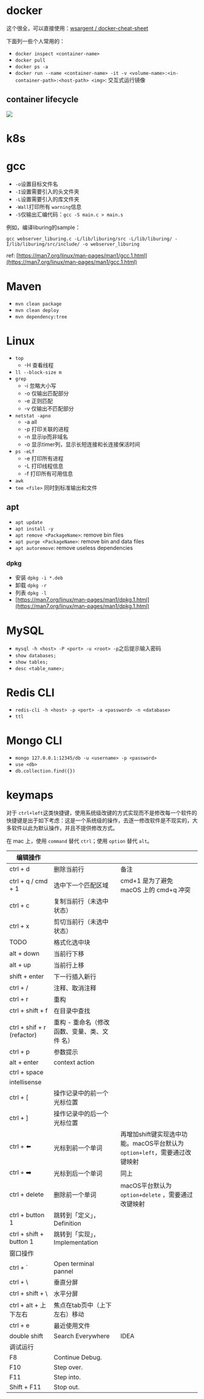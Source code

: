 # docker

这个很全，可以直接使用：[wsargent / docker-cheat-sheet](https://github.com/wsargent/docker-cheat-sheet/blob/master/zh-cn/README.md)

下面列一些个人常用的：
- `docker inspect <container-name>`
- `docker pull`
- `docker ps -a`
- `docker run --name <container-name> -it -v <volume-name>:<in-container-path>:<host-path> <img>`: 交互式运行镜像

## container lifecycle
![](https://miro.medium.com/max/2258/1*vca4e-SjpzSL5H401p4LCg.png)

# k8s


# gcc

- `-o`设置目标文件名
- `-I`设置需要引入的头文件夹
- `-L`设置需要引入的库文件夹
- `-Wall`打印所有 `warning`信息
- `-S`仅输出汇编代码：`gcc -S main.c > main.s`



例如，编译liburing的sample：
```shell
gcc webserver_liburing.c -L/lib/liburing/src -L/lib/liburing/ -I/lib/liburing/src/include/ -o webserver_liburing
```

ref: [https://man7.org/linux/man-pages/man1/gcc.1.html](https://man7.org/linux/man-pages/man1/gcc.1.html)


# Maven
- `mvn clean package`
- `mvn clean deploy`
- `mvn dependency:tree`


# Linux

- `top`
  - -H 查看线程
- `ll --block-size m`
- `grep`
  - -i 忽略大小写
  - -o 仅输出匹配部分
  - -e 正则匹配
  - -v 仅输出不匹配部分
- `netstat -apno`
  - -a all
  - -p 打印关联的进程
  - -n 显示ip而非域名
  - -o 显示timer列，显示长短连接和长连接保活时间
- `ps -eLf`
  - -e 打印所有进程
  - -L 打印线程信息
  - -f 打印所有可用信息
- `awk`
- `tee <file>` 同时到标准输出和文件


## apt

- `apt update`
- `apt install -y`
- `apt remove <PackageName>`: remove bin files
- `apt purge <PackageName>`: remove bin and data files
- `apt autoremove`: remove useless dependencies


### dpkg

- 安装 `dpkg -i *.deb`
- 卸载 `dpkg -r`
- 列表 `dpkg -l`
- [https://man7.org/linux/man-pages/man1/dpkg.1.html](https://man7.org/linux/man-pages/man1/dpkg.1.html)


# MySQL

- `mysql -h <host> -P <port> -u <root> -p`之后提示输入密码
- `show databases;`
- `show tables;`
- `desc <table_name>;`


# Redis CLI

- `redis-cli -h <host> -p <port> -a <password> -n <database>`
- `ttl`


# Mongo CLI

- `mongo 127.0.0.1:12345/db -u <username> -p <password>`
- `use <db>`
- `db.collection.find({})`


# keymaps

对于 `ctrl+left`这类快捷键，使用系统级改键的方式实现而不是修改每一个软件的快捷键是出于如下考虑：这是一个系统级的操作，去逐一修改软件是不现实的，大多软件以此为默认操作，并且不提供修改方式。

在 mac 上，使用 `command` 替代 `ctrl`；使用 `option` 替代 `alt`。

| 编辑操作 |  |  |
| --- | --- | --- |
| ctrl + d | 删除当前行 | 备注 |
| ctrl + q / cmd + 1 | 选中下一个匹配区域 | cmd+1 是为了避免 macOS 上的 cmd+q 冲突 |
| ctrl + c | 复制当前行（未选中状态） |  |
| ctrl + x | 剪切当前行（未选中状态） |  |
| TODO | 格式化选中块 |  |
| alt + down | 当前行下移 |  |
| alt + up | 当前行上移 |  |
| shift + enter | 下一行插入新行 |  |
| ctrl + / | 注释、取消注释 |  |
| ctrl + r | 重构 |  |
| ctrl + shift + f | 在目录中查找 |  |
| ctrl + shif + r (refactor) | 重构 - 重命名（修改 函数、变量、类、文件 名） |  |
| ctrl + p | 参数提示 |  |
| alt + enter | context action |  |
| ctrl + space
 | intellisense |  |
| ctrl + [ | 操作记录中的前一个光标位置 |  |
| ctrl + ] | 操作记录中的后一个光标位置 |  |
| ctrl + ⬅️ | 光标到前一个单词 | 再增加shift键实现选中功能。macOS平台默认为 `option+left`，需要通过改键映射 |
| ctrl + ➡️ | 光标到后一个单词 | 同上 |
| ctrl + delete | 删除前一个单词 | macOS平台默认为 `option+delete` ，需要通过改键映射 |
| ctrl + button 1 | 跳转到「定义」，Definition |  |
| ctrl + shift + button 1 | 跳转到「实现」，Implementation |  |
| 窗口操作 |  |  |
| ctrl + ` | Open terminal pannel |  |
| ctrl + \ | 垂直分屏 |  |
| ctrl + shift + \ | 水平分屏 |  |
| ctrl + alt + 上下左右 | 焦点在tab页中（上下左右）移动 |  |
| ctrl + e | 最近使用文件 |  |
| double shift | Search Everywhere | IDEA |
| 调试运行 |  |  |
| F8 | Continue Debug. |  |
| F10 | Step over. |  |
| F11 | Step into. |  |
| Shift + F11 | Stop out. |  |

